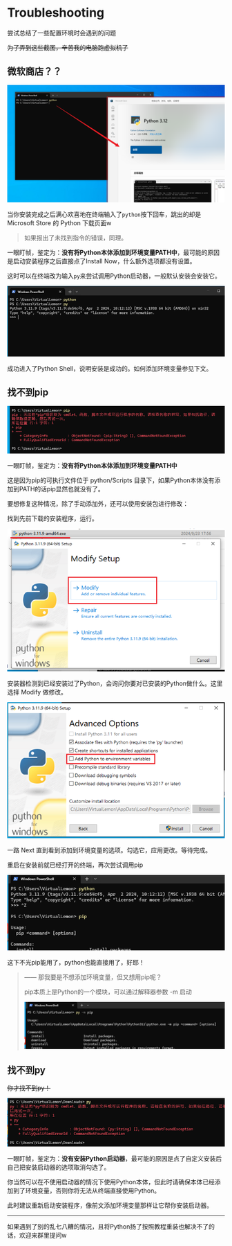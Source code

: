 # Troubleshooting

尝试总结了一些配置环境时会遇到的问题

~~为了弄到这些截图，辛苦我的电脑跑虚拟机了~~

## 微软商店？？

![Microsoft Store Popup](./static/ts_mss_popup.png)

当你安装完成之后满心欢喜地在终端输入了`python`按下回车，跳出的却是 Microsoft Store 的 Python 下载页面w

> 如果报出了未找到指令的错误，同理。

一眼盯帧，鉴定为：**没有将Python本体添加到环境变量PATH中**，最可能的原因是启动安装程序之后直接点了Install Now，什么额外选项都没有设置。

这时可以在终端改为输入`py`来尝试调用Python启动器，一般默认安装会安装它。

![Microsoft Store Popup Check](./static/ts_mss_popup_check.png)

成功进入了Python Shell，说明安装是成功的。如何添加环境变量参见下文。

## 找不到pip

![PIP not Found](./static/pip_not_found.png)

一眼盯帧，鉴定为：**没有将Python本体添加到环境变量PATH中**

这是因为pip的可执行文件位于 python/Scripts 目录下，如果Python本体没有添加到PATH的话pip显然也就没有了。

要想修复这种情况，除了手动添加外，还可以使用安装包进行修改：

找到先前下载的安装程序，运行。

![Run Installer again](./static/pip_not_found_solution_1.png)

安装器检测到已经安装过了Python，会询问你要对已安装的Python做什么。这里选择 Modify 做修改。

![Add to env vars](./static/pip_not_found_solution_2.png)

一路 Next 直到看到添加到环境变量的选项。勾选它，应用更改。等待完成。

重启在安装前就已经打开的终端，再次尝试调用pip

![PIP OK](./static/pip_not_found_solved.png)

这下不光pip能用了，python也能直接用了，好耶！

> —— 那我要是不想添加环境变量，但又想用pip呢？
>
> pip本质上是Python的一个模块，可以通过解释器参数 -m 启动
>
> ![PIP without env vars](./static/pip_without_env_vars.png)

## 找不到py

~~你才找不到py！~~

![PyLauncher not found](./static/pylauncher_not_found.png)

一眼盯帧，鉴定为：**没有安装Python启动器**，最可能的原因是点了自定义安装后自己把安装启动器的选项取消勾选了。

你当然可以在不使用启动器的情况下使用Python本体，但此时请确保本体已经添加到了环境变量，否则你将无法从终端直接使用Python。

此时建议重新启动安装程序，像前文添加环境变量那样让它帮你安装启动器。

______________________________________________________________________

如果遇到了别的乱七八糟的情况，且将Python扬了按照教程重装也解决不了的话，欢迎来群里提问w

